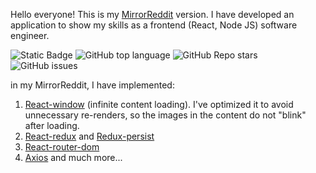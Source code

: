 Hello everyone! This is my [MirrorReddit](https://reddinamix.fun) version. 
I have developed an application to show my skills as a frontend (React, Node JS) software engineer.

![Static Badge](https://img.shields.io/badge/Idzanamix-MirrorReddit-MirrorReddit)
![GitHub top language](https://img.shields.io/github/languages/top/Idzanamix/MirrorReddit)
![GitHub Repo stars](https://img.shields.io/github/stars/Idzanamix/MirrorReddit)
![GitHub issues](https://img.shields.io/github/issues/Idzanamix/MirrorReddit)

in my MirrorReddit, I have implemented:
1) [React-window](https://www.npmjs.com/package/react-window) (infinite content loading). I've optimized it to avoid unnecessary re-renders, so the images in the content do not "blink" after loading.
2) [React-redux](https://www.npmjs.com/package/react-redux) and [Redux-persist](https://www.npmjs.com/package/redux-persist)
3) [React-router-dom](https://www.npmjs.com/package/react-router-dom)
4) [Axios](https://www.npmjs.com/package/axios)
   and much more...

